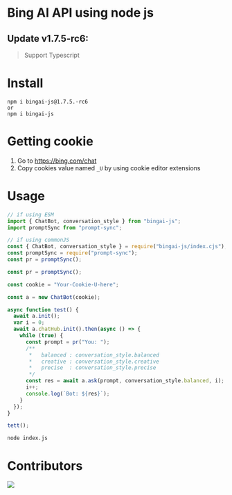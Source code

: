# Bing AI API using node js

## Update v1.7.5-rc6:

> Support Typescript

# Install

```
npm i bingai-js@1.7.5.-rc6
or
npm i bingai-js
```

# Getting cookie

1. Go to https://bing.com/chat
2. Copy cookies value named `_U` by using cookie editor extensions

# Usage

```js
// if using ESM
import { ChatBot, conversation_style } from "bingai-js";
import promptSync from "prompt-sync";

// if using commonJS
const { ChatBot, conversation_style } = require("bingai-js/index.cjs");
const promptSync = require("prompt-sync");
const pr = promptSync();

const pr = promptSync();

const cookie = "Your-Cookie-U-here";

const a = new ChatBot(cookie);

async function test() {
  await a.init();
  var i = 0;
  await a.chatHub.init().then(async () => {
    while (true) {
      const prompt = pr("You: ");
      /**
       *   balanced : conversation_style.balanced
       *   creative : conversation_style.creative
       *   precise  : conversation_style.precise
       */
      const res = await a.ask(prompt, conversation_style.balanced, i);
      i++;
      console.log(`Bot: ${res}`);
    }
  });
}

tett();
```

```shell
node index.js
```

# Contributors

<a href="https://github.com/kuumoneko/edgegpt-js/graphs/contributors">
  <img src="https://contrib.rocks/image?repo=kuumoneko/edgegpt-js" />
</a>
